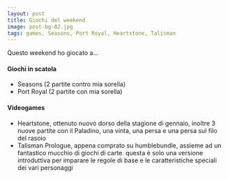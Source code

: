 ```yaml
---
layout: post
title: Giochi del weekend
image: post-bg-02.jpg
tags: games, Seasons, Port Royal, Heartstone, Talisman
---
```


Questo weekend ho giocato a...

#### Giochi in scatola
* Seasons (2 partite contro mia sorella)
* Port Royal (2 partite con mia sorella)

#### Videogames
* Heartstone, ottenuto nuovo dorso della stagione di gennaio, inoltre 3 nuove partite con il Paladino, una vinta, una persa e una persa sul filo del rasoio
* Talisman Prologue, appena comprato su humblebundle, assieme ad un fantastico mucchio di giochi di carte. questa è solo una versione introduttiva per  imparare le regole di base e le caratteristiche speciali dei vari personaggi
